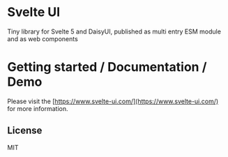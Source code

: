 # Svelte UI

Tiny library for Svelte 5 and DaisyUI, published as multi entry ESM module and as web components

# Getting started / Documentation / Demo

Please visit the [https://www.svelte-ui.com/](https://www.svelte-ui.com/) for more information.

## License

MIT

